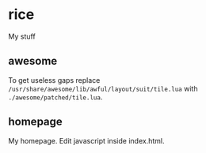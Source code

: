 # rice
My stuff

## awesome
To get useless gaps replace `/usr/share/awesome/lib/awful/layout/suit/tile.lua` with `./awesome/patched/tile.lua`.

## homepage
My homepage. Edit javascript inside index.html.